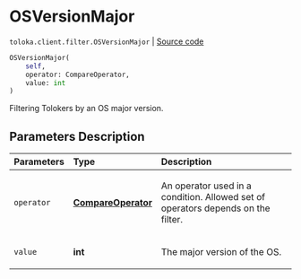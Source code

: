 # OSVersionMajor
`toloka.client.filter.OSVersionMajor` | [Source code](https://github.com/Toloka/toloka-kit/blob/v1.1.4/src/client/filter.py#L611)

```python
OSVersionMajor(
    self,
    operator: CompareOperator,
    value: int
)
```

Filtering Tolokers by an OS major version.

## Parameters Description

| Parameters | Type | Description |
| :----------| :----| :-----------|
`operator`|**[CompareOperator](toloka.client.primitives.operators.CompareOperator.md)**|<p>An operator used in a condition. Allowed set of operators depends on the filter.</p>
`value`|**int**|<p>The major version of the OS.</p>
